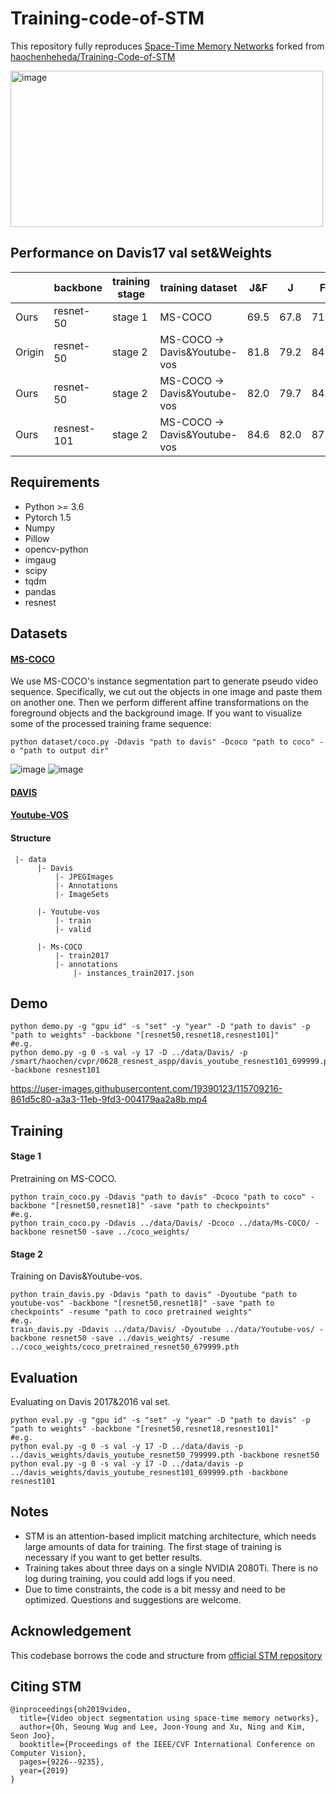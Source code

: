 # Training-code-of-STM
This repository fully reproduces [Space-Time Memory Networks](https://openaccess.thecvf.com/content_ICCV_2019/html/Oh_Video_Object_Segmentation_Using_Space-Time_Memory_Networks_ICCV_2019_paper.html) forked from [haochenheheda/Training-Code-of-STM](https://github.com/haochenheheda/Training-Code-of-STM)

<img style="width:500px;height:250px" src="https://user-images.githubusercontent.com/19390123/115352733-495a3580-a1ea-11eb-9fed-483cac699682.png"  alt="image" align=center />


## Performance on Davis17 val set&Weights

|  | backbone |  training stage | training dataset | J&F | J |  F  | weights |
| ------------- | ------------- | ------------- | ------------- | ------------- | ------------- | ------------- | ------------- |
| Ours| resnet-50 |  stage 1 | MS-COCO | 69.5 | 67.8 | 71.2 | [`link`](https://drive.google.com/file/d/1dHiKCOmTGhccG24UJuPYfLl8NcNqN6eC/view?usp=sharing) |
| Origin | resnet-50 | stage 2 | MS-COCO -> Davis&Youtube-vos | 81.8 | 79.2 | 84.3 | [`link`](https://github.com/seoungwugoh/STM) |
| Ours| resnet-50 | stage 2 | MS-COCO -> Davis&Youtube-vos | 82.0 | 79.7 | 84.4 | [`link`](https://drive.google.com/file/d/1M8NesOwct00QftL_bc-Nh_Qn7TgoZFX-/view?usp=sharing) |
| Ours | resnest-101 | stage 2| MS-COCO -> Davis&Youtube-vos | 84.6 | 82.0 | 87.2 | [`link`](https://drive.google.com/file/d/1jQAfCXVSyu2b4DvHeFErCQwP6CKYeJ34/view?usp=sharing)|


## Requirements
- Python >= 3.6
- Pytorch 1.5
- Numpy
- Pillow
- opencv-python
- imgaug
- scipy
- tqdm
- pandas
- resnest

## Datasets

#### [MS-COCO](https://cocodataset.org/#home)
We use MS-COCO's instance segmentation part to generate pseudo video sequence. Specifically, we cut out the objects in one image and paste them on another one. Then we perform different affine transformations on the foreground objects and the background image. If you want to visualize some of the processed training frame sequence:
```
python dataset/coco.py -Ddavis "path to davis" -Dcoco "path to coco" -o "path to output dir"
```
![image](https://user-images.githubusercontent.com/19390123/115352832-62fb7d00-a1ea-11eb-9fbe-1f84bf74905d.png)
![image](https://user-images.githubusercontent.com/19390123/115352873-6c84e500-a1ea-11eb-96ba-2bd87a726d4f.png)



#### [DAVIS](https://davischallenge.org/)

#### [Youtube-VOS](https://youtube-vos.org/)

#### Structure
```
 |- data
      |- Davis
          |- JPEGImages
          |- Annotations
          |- ImageSets
      
      |- Youtube-vos
          |- train
          |- valid
          
      |- Ms-COCO
          |- train2017
          |- annotations
              |- instances_train2017.json
```

## Demo
```
python demo.py -g "gpu id" -s "set" -y "year" -D "path to davis" -p "path to weights" -backbone "[resnet50,resnet18,resnest101]"
#e.g.
python demo.py -g 0 -s val -y 17 -D ../data/Davis/ -p /smart/haochen/cvpr/0628_resnest_aspp/davis_youtube_resnest101_699999.pth -backbone resnest101
```

https://user-images.githubusercontent.com/19390123/115709216-861d5c80-a3a3-11eb-9fd3-004179aa2a8b.mp4


## Training

#### Stage 1
Pretraining on MS-COCO.
```
python train_coco.py -Ddavis "path to davis" -Dcoco "path to coco" -backbone "[resnet50,resnet18]" -save "path to checkpoints"
#e.g.
python train_coco.py -Ddavis ../data/Davis/ -Dcoco ../data/Ms-COCO/ -backbone resnet50 -save ../coco_weights/
```

#### Stage 2
Training on Davis&Youtube-vos.
```
python train_davis.py -Ddavis "path to davis" -Dyoutube "path to youtube-vos" -backbone "[resnet50,resnet18]" -save "path to checkpoints" -resume "path to coco pretrained weights"
#e.g. 
train_davis.py -Ddavis ../data/Davis/ -Dyoutube ../data/Youtube-vos/ -backbone resnet50 -save ../davis_weights/ -resume ../coco_weights/coco_pretrained_resnet50_679999.pth
```

## Evaluation
Evaluating on Davis 2017&2016 val set.
```
python eval.py -g "gpu id" -s "set" -y "year" -D "path to davis" -p "path to weights" -backbone "[resnet50,resnet18,resnest101]"
#e.g.
python eval.py -g 0 -s val -y 17 -D ../data/davis -p ../davis_weights/davis_youtube_resnet50_799999.pth -backbone resnet50
python eval.py -g 0 -s val -y 17 -D ../data/davis -p ../davis_weights/davis_youtube_resnest101_699999.pth -backbone resnest101
```


## Notes
- STM is an attention-based implicit matching architecture, which needs large amounts of data for training. The first stage of training is necessary if you want to get better results.
- Training takes about three days on a single NVIDIA 2080Ti. There is no log during training, you could add logs if you need. 
- Due to time constraints, the code is a bit messy and need to be optimized. Questions and suggestions are welcome.

## Acknowledgement
This codebase borrows the code and structure from [official STM repository](https://github.com/seoungwugoh/STM)
## Citing STM
```
@inproceedings{oh2019video,
  title={Video object segmentation using space-time memory networks},
  author={Oh, Seoung Wug and Lee, Joon-Young and Xu, Ning and Kim, Seon Joo},
  booktitle={Proceedings of the IEEE/CVF International Conference on Computer Vision},
  pages={9226--9235},
  year={2019}
}
```
